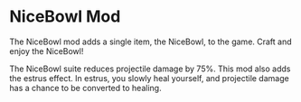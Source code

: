 # NiceBowl Mod

The NiceBowl mod adds a single item, the NiceBowl, to the game. Craft and enjoy the NiceBowl!

The NiceBowl suite reduces projectile damage by 75%. This mod also adds the estrus effect. In estrus, you slowly heal yourself, and projectile damage has a chance to be converted to healing.